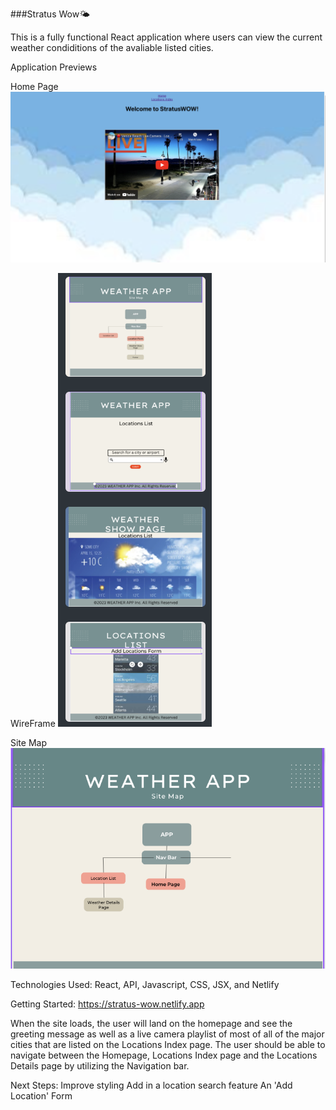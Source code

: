 ###Stratus Wow🌤️

This is a fully functional React application where users can view the current weather condiditions of the avaliable listed cities.

Application Previews

Home Page
![React Application](src/components/imgs/HomePageIMG.png)


WireFrame
![WireFrame](src/components/imgs/Wireframe.png)


Site Map
![WireFrame Screenshot](src/components/imgs/AppMap.png)


Technologies Used:
React, API, Javascript, CSS, JSX, and Netlify

Getting Started:
https://stratus-wow.netlify.app

When the site loads, the user will land on the homepage and see the greeting message as well as a live camera playlist of most of all of the major cities that are listed on the Locations Index page. The user should be able to navigate between the Homepage, Locations Index page and the Locations Details page by utilizing the Navigation bar.

Next Steps:
Improve styling 
Add in a location search feature
An 'Add Location' Form



